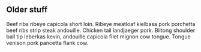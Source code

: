 ## Older stuff

Beef ribs ribeye capicola short loin. Ribeye meatloaf kielbasa pork porchetta beef ribs strip steak andouille. Chicken tail landjaeger pork. Biltong shoulder ball tip leberkas kevin, andouille capicola filet mignon cow tongue. Tongue venison pork pancetta flank cow.
